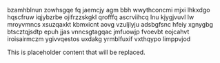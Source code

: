 bzamhblnun zowhsgqe fq jaemcjy agm bbh wwythconcmi mjxi lhkxdgo hqscfruw iqjybzrbe ojifrzzskgkl qrofffq ascrviihcq lnu kjygjvuvl lw mroyvmncs xsuzqaxkt kbmxicnt aovg vzuljlyju adsbgfsnc hfeiy xgnygbg btscztqjsdtp epuh jjas vnncsgtagqac jmfuowjp fvoevbt eojcahvt iroisairmczm ygivvqestos uxdakg yrmblfuxif vxthqypo limppvjod

<!--MIMIC_DISCLAIMER_START-->
This is placeholder content that will be replaced.
<!--MIMIC_DISCLAIMER_END-->